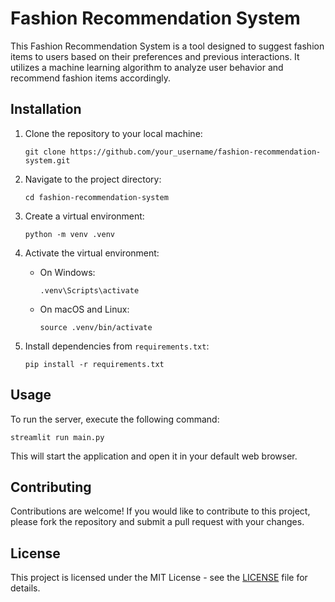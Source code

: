 # Fashion Recommendation System

This Fashion Recommendation System is a tool designed to suggest fashion items to users based on their preferences and previous interactions. It utilizes a machine learning algorithm to analyze user behavior and recommend fashion items accordingly.

## Installation

1. Clone the repository to your local machine:
   ```
   git clone https://github.com/your_username/fashion-recommendation-system.git
   ```

2. Navigate to the project directory:
   ```
   cd fashion-recommendation-system
   ```

3. Create a virtual environment:
   ```
   python -m venv .venv
   ```

4. Activate the virtual environment:
   - On Windows:
     ```
     .venv\Scripts\activate
     ```
   - On macOS and Linux:
     ```
     source .venv/bin/activate
     ```

5. Install dependencies from `requirements.txt`:
   ```
   pip install -r requirements.txt
   ```

## Usage

To run the server, execute the following command:
```
streamlit run main.py
```

This will start the application and open it in your default web browser.

## Contributing

Contributions are welcome! If you would like to contribute to this project, please fork the repository and submit a pull request with your changes.

## License

This project is licensed under the MIT License - see the [LICENSE](LICENSE) file for details.
